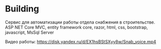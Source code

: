 # Building
Сервис для автоматизации работы отдела снабжения в строительстве. ASP NET Core MVC, entity framework core, razor, html, css, bootstrap, javascript, MsSql Server

Видео работы: https://disk.yandex.ru/d/EX1hsBStSXyy8w/Snab_voice.mp4
